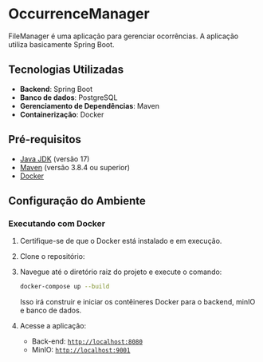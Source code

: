 # OccurrenceManager

FileManager é uma aplicação  para gerenciar ocorrências. A aplicação utiliza basicamente Spring Boot.

## Tecnologias Utilizadas

- **Backend**: Spring Boot
- **Banco de dados**: PostgreSQL
- **Gerenciamento de Dependências**: Maven
- **Containerização**: Docker

## Pré-requisitos
- [Java JDK](https://www.oracle.com/java/technologies/javase-jdk17-downloads.html) (versão 17)
- [Maven](https://maven.apache.org/) (versão 3.8.4 ou superior)
- [Docker](https://www.docker.com/)

## Configuração do Ambiente
### Executando com Docker

1. Certifique-se de que o Docker está instalado e em execução.

2. Clone o repositório:

3. Navegue até o diretório raiz do projeto e execute o comando:

    ```sh
    docker-compose up --build
    ```

   Isso irá construir e iniciar os contêineres Docker para o backend, minIO e banco de dados.


4. Acesse a aplicação:

    - Back-end: [`http://localhost:8080`](command:_github.copilot.openSymbolFromReferences?%5B%22%22%2C%5B%7B%22uri%22%3A%7B%22scheme%22%3A%22file%22%2C%22authority%22%3A%22%22%2C%22path%22%3A%22%2Fhome%2Fgabrielgarrido%2FWorkspaces%2FPessoal%2Ffilemanager%2Ffront%2Ffile-manager%2Fsrc%2Fapp%2Fservice%2Fdiretorio.service.ts%22%2C%22query%22%3A%22%22%2C%22fragment%22%3A%22%22%7D%2C%22pos%22%3A%7B%22line%22%3A85%2C%22character%22%3A16%7D%7D%5D%2C%22ccba5f79-d892-4984-a7a1-b5068af09fea%22%5D "Go to definition")
    - MinIO: [`http://localhost:9001`](command:_github.copilot.openSymbolFromReferences?%5B%22%22%2C%5B%7B%22uri%22%3A%7B%22scheme%22%3A%22file%22%2C%22authority%22%3A%22%22%2C%22path%22%3A%22%2Fhome%2Fgabrielgarrido%2FWorkspaces%2FPessoal%2Ffilemanager%2Ffront%2Ffile-manager%2Fsrc%2Fapp%2Fservice%2Fdiretorio.service.ts%22%2C%22query%22%3A%22%22%2C%22fragment%22%3A%22%22%7D%2C%22pos%22%3A%7B%22line%22%3A85%2C%22character%22%3A16%7D%7D%5D%2C%22ccba5f79-d892-4984-a7a1-b5068af09fea%22%5D "Go to definition")
